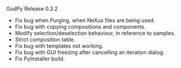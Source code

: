 GudPy Release 0.3.2
 - Fix bug when Purging, when NeXus files are being used.
 - Fix bug with copying compositions and components.
 - Modify selection/deselection behaviour, in reference to samples.
 - Strict composition table.
 - Fix bug with templates not working.
 - Fix bug with GUI freezing after cancelling an iteration dialog.
 - Fix PyInstaller build.
